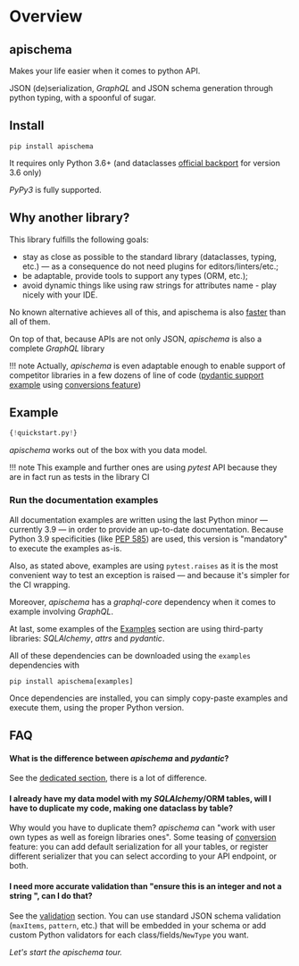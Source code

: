# Overview

## apischema

Makes your life easier when it comes to python API.

JSON (de)serialization, *GraphQL* and JSON schema generation through python typing, with a spoonful of sugar.

## Install
```shell
pip install apischema
```
It requires only Python 3.6+ (and dataclasses [official backport](https://pypi.org/project/dataclasses/) for version 3.6 only)

*PyPy3* is fully supported.

## Why another library?

This library fulfills the following goals:

- stay as close as possible to the standard library (dataclasses, typing, etc.) — as a consequence do not need plugins for editors/linters/etc.;
- be adaptable, provide tools to support any types (ORM, etc.);
- avoid dynamic things like using raw strings for attributes name - play nicely with your IDE.

No known alternative achieves all of this, and apischema is also [faster](benchmark.md) than all of them.

On top of that, because APIs are not only JSON, *apischema* is also a complete *GraphQL* library

!!! note
    Actually, *apischema* is even adaptable enough to enable support of competitor libraries in a few dozens of line of code ([pydantic support example](examples/pydantic_support.md) using [conversions feature](conversions.md))  

## Example

```python
{!quickstart.py!}
```
*apischema* works out of the box with you data model.

!!! note
    This example and further ones are using *pytest* API because they are in fact run as tests in the library CI

### Run the documentation examples

All documentation examples are written using the last Python minor — currently 3.9 — in order to provide an up-to-date documentation. Because Python 3.9 specificities (like [PEP 585](https://www.python.org/dev/peps/pep-0585/)) are used, this version is "mandatory" to execute the examples as-is.

Also, as stated above, examples are using `pytest.raises` as it is the most convenient way to test an exception is raised — and because it's simpler for the CI wrapping.

Moreover, *apischema* has a *graphql-core* dependency when it comes to example involving *GraphQL*.

At last, some examples of the [Examples](examples) section are using third-party libraries: *SQLAlchemy*, *attrs* and *pydantic*.

All of these dependencies can be downloaded using the `examples` dependencies with 
```shell
pip install apischema[examples]
```

Once dependencies are installed, you can simply copy-paste examples and execute them, using the proper Python version. 

## FAQ

#### What is the difference between *apischema* and *pydantic*?

See the [dedicated section](difference_with_pydantic.md), there is a lot of difference. 

#### I already have my data model with my *SQLAlchemy*/ORM tables, will I have to duplicate my code, making one dataclass by table?
Why would you have to duplicate them? *apischema* can "work with user own types as well as foreign libraries ones". Some teasing of [conversion](conversions.md) feature: you can add default serialization for all your tables, or register different serializer that you can select according to your API endpoint, or both.

#### I need more accurate validation than "ensure this is an integer and not a string ", can I do that?
See the [validation](validation.md) section. You can use standard JSON schema validation (`maxItems`, `pattern`, etc.) that will be embedded in your schema or add custom Python validators for each class/fields/`NewType` you want.

*Let's start the apischema tour.*